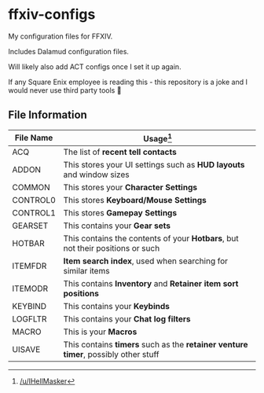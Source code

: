 # ffxiv-configs
My configuration files for FFXIV.

Includes Dalamud configuration files.

Will likely also add ACT configs once I set it up again. 

If any Square Enix employee is reading this - this repository is a joke and I would never use third party tools 🙂

## File Information

File Name | Usage[^1]
---       | ---
ACQ       | The list of **recent tell contacts**
ADDON     | This stores your UI settings such as **HUD layouts** and window sizes
COMMON    | This stores your **Character Settings**
CONTROL0  | This stores **Keyboard/Mouse Settings**
CONTROL1  | This stores **Gamepay Settings**
GEARSET   | This contains your **Gear sets**
HOTBAR    | This contains the contents of your **Hotbars**, but not their positions or such
ITEMFDR   | **Item search index**, used when searching for similar items
ITEMODR   | This contains **Inventory** and **Retainer item sort positions**
KEYBIND   | This contains your **Keybinds**
LOGFLTR   | This contains your **Chat log filters**
MACRO     | This is your **Macros**
UISAVE    | This contains **timers** such as the **retainer venture timer**, possibly other stuff

[^1]: [/u/IHellMasker](https://www.reddit.com/r/ffxiv/comments/2o9axc/ffxiv_character_data_files/)
